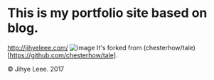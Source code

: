 # This is my portfolio site based on blog.
http://jihyeleee.com/
![image](http://www.jihyeleee.com/img/share-img.jpg)
It's forked from (chesterhow/tale)[https://github.com/chesterhow/tale].

© Jihye Leee. 2017
